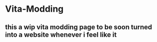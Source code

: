 # Vita-Modding


## this a wip vita modding page to be soon turned into a website whenever i feel like it
